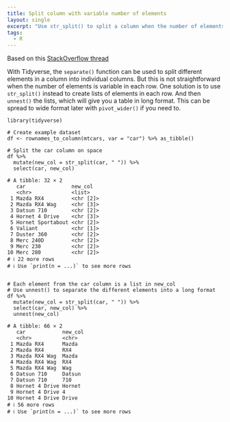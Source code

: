 ```yaml
---
title: Split column with variable number of elements
layout: single
excerpt: "Use str_split() to split a column when the number of elements is variable"
tags:
  - R
---
```


Based on this [StackOverflow thread](https://stackoverflow.com/questions/33288695/how-to-use-tidyrseparate-when-the-number-of-needed-variables-is-unknown)  

With Tidyverse, the `separate()` function can be used to split different elements in a column into individual columns. 
But this is not straightforward when the number of elements is variable in each row. 
One solution is to use `str_split()` instead to create lists of elements in each row. And then `unnest()` the lists, which will give you a table in long format.
This can be spread to wide format later with `pivot_wider()` if you need to.



```
library(tidyverse)

# Create example dataset
df <- rownames_to_column(mtcars, var = "car") %>% as_tibble()

# Split the car column on space
df %>% 
  mutate(new_col = str_split(car, " ")) %>% 
  select(car, new_col)

# A tibble: 32 × 2
   car               new_col  
   <chr>             <list>   
 1 Mazda RX4         <chr [2]>
 2 Mazda RX4 Wag     <chr [3]>
 3 Datsun 710        <chr [2]>
 4 Hornet 4 Drive    <chr [3]>
 5 Hornet Sportabout <chr [2]>
 6 Valiant           <chr [1]>
 7 Duster 360        <chr [2]>
 8 Merc 240D         <chr [2]>
 9 Merc 230          <chr [2]>
10 Merc 280          <chr [2]>
# ℹ 22 more rows
# ℹ Use `print(n = ...)` to see more rows


# Each element from the car column is a list in new_col
# Use unnest() to separate the different elements into a long format
df %>% 
  mutate(new_col = str_split(car, " ")) %>% 
  select(car, new_col) %>% 
  unnest(new_col)

# A tibble: 66 × 2
   car            new_col
   <chr>          <chr>  
 1 Mazda RX4      Mazda  
 2 Mazda RX4      RX4    
 3 Mazda RX4 Wag  Mazda  
 4 Mazda RX4 Wag  RX4    
 5 Mazda RX4 Wag  Wag    
 6 Datsun 710     Datsun 
 7 Datsun 710     710    
 8 Hornet 4 Drive Hornet 
 9 Hornet 4 Drive 4      
10 Hornet 4 Drive Drive  
# ℹ 56 more rows
# ℹ Use `print(n = ...)` to see more rows
```
